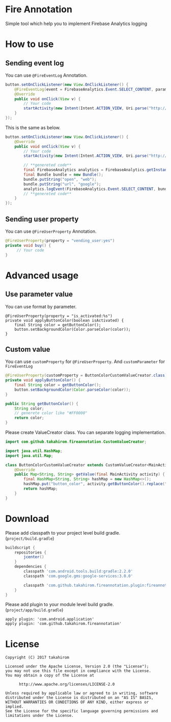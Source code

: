 # Fire Annotation
Simple tool which help you to implement Firebase Analytics logging

# How to use

## Sending event log

You can use `@FireEventLog` Annotation.

```java
button.setOnClickListener(new View.OnClickListener() {
    @FireEventLog(event = FirebaseAnalytics.Event.SELECT_CONTENT, parameter = "open:web,url:google")
    @Override
    public void onClick(View v) {
        // Your code
        startActivity(new Intent(Intent.ACTION_VIEW, Uri.parse("http://google.com")));
    }
});
```

This is the same as below.

```java
button.setOnClickListener(new View.OnClickListener() {
    @Override
    public void onClick(View v) {
        // Your code
        startActivity(new Intent(Intent.ACTION_VIEW, Uri.parse("http://google.com")));

        // **genereted code**
        final FirebaseAnalytics analytics = FirebaseAnalytics.getInstance(MainActivity.this);
        final Bundle bundle = new Bundle();
        bundle.putString("open", "web");
        bundle.putString("url", "google");
        analytics.logEvent(FirebaseAnalytics.Event.SELECT_CONTENT, bundle);
        // **genereted code**
    }
});
```

## Sending user property

You can use `@FireUserProperty` Annotation.

```java
@FireUserProperty(property = "vending_user:yes")
private void buy() {
     // Your code
}
```

# Advanced usage

## Use parameter value

You can use format by parameter.

```
@FireUserProperty(property = "is_activated:%s")
private void applyButtonColor(boolean isActivated) {
    final String color = getButtonColor();
    button.setBackgroundColor(Color.parseColor(color));
}
```

## Custom value

You can use `customProperty` for `@FireUserProperty`. And `customParameter` for `FireEventLog`

```java
@FireUserProperty(customProperty = ButtonColorCustomValueCreator.class)
private void applyButtonColor() {
    final String color = getButtonColor();
    button.setBackgroundColor(Color.parseColor(color));
}

public String getButtonColor() {
    String color;
    // generete color like "#FF0000"
    return color;
}
```

Please create ValueCreator class.
You can separate logging implementation.

```java
import com.github.takahirom.fireannotation.CustomValueCreator;

import java.util.HashMap;
import java.util.Map;

class ButtonColorCustomValueCreator extends CustomValueCreator<MainActivity> {
    @Override
    public Map<String, String> getValue(final MainActivity activity) {
        final HashMap<String, String> hashMap = new HashMap<>();
        hashMap.put("button_color", activity.getButtonColor().replace("#", ""));
        return hashMap;
    }
}
```




# Download

Please add classpath to your project level build gradle.(`project/build.gradle`)



```groovy
buildscript {
    repositories {
        jcenter()
    }
    dependencies {
        classpath 'com.android.tools.build:gradle:2.2.0'
        classpath 'com.google.gms:google-services:3.0.0'

        classpath 'com.github.takahirom.fireannotation.plugin:fireannotation-plugin:0.2.0'
    }
}
```

Please add plugin to your module level build gradle.(`project/app/build.gradle`)

```
apply plugin: 'com.android.application'
apply plugin: 'com.github.takahirom.fireannotation'
```


# License

```
Copyright (C) 2017 takahirom

Licensed under the Apache License, Version 2.0 (the "License");
you may not use this file except in compliance with the License.
You may obtain a copy of the License at

      http://www.apache.org/licenses/LICENSE-2.0

Unless required by applicable law or agreed to in writing, software
distributed under the License is distributed on an "AS IS" BASIS,
WITHOUT WARRANTIES OR CONDITIONS OF ANY KIND, either express or implied.
See the License for the specific language governing permissions and
limitations under the License.
```
